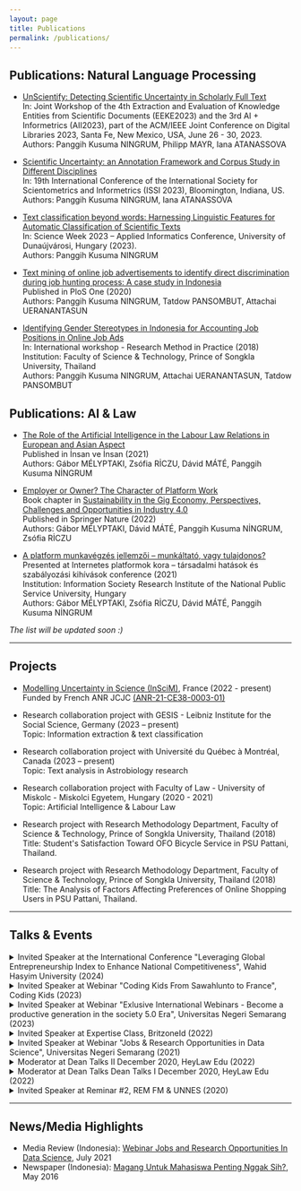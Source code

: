 ```yaml
---
layout: page
title: Publications
permalink: /publications/
---
```


## Publications: Natural Language Processing

- [UnScientify: Detecting Scientific Uncertainty in Scholarly Full Text](https://doi.org/10.48550/arXiv.2307.14236) <br>
  In: Joint Workshop of the 4th Extraction and Evaluation of Knowledge Entities from Scientific Documents (EEKE2023) and the 3rd AI + Informetrics (AII2023), part of the ACM/IEEE Joint Conference on Digital Libraries 2023, Santa Fe, New Mexico, USA, June 26 - 30, 2023. <br>
  Authors: Panggih Kusuma NINGRUM, Philipp MAYR, Iana ATANASSOVA

- [Scientific Uncertainty: an Annotation Framework and Corpus Study in Different Disciplines](https://www.conftool.pro/issi2023/index.php/Ningrum-Scientific_Uncertainty-277.docx?page=downloadPaper&filename=Ningrum-Scientific_Uncertainty-277.docx&form_id=277&form_version=final) <br>
  In: 19th International Conference of the International Society for Scientometrics and Informetrics (ISSI 2023), Bloomington, Indiana, US. <br>
  Authors: Panggih Kusuma NINGRUM, Iana ATANASSOVA
  
- [Text classification beyond words: Harnessing Linguistic Features for Automatic Classification of Scientific Texts]() <br>
  In: Science Week 2023 – Applied Informatics Conference, University of Dunaújvárosi, Hungary (2023). <br>
  Authors: Panggih Kusuma NINGRUM

- [Text mining of online job advertisements to identify direct discrimination during job hunting process: A case study in Indonesia](https://journals.plos.org/plosone/article?id=10.1371/journal.pone.0233746) <br>
  Published in PloS One (2020) <br>
  Authors: Panggih Kusuma NINGRUM, Tatdow PANSOMBUT, Attachai UERANANTASUN

- [Identifying Gender Stereotypes in Indonesia for Accounting Job Positions in Online Job Ads](http://st.sat.psu.ac.th/seminar/ResearchMethod2018/program.html) <br>
  In: International workshop - Research Method in Practice (2018) <br>
  Institution: Faculty of Science & Technology, Prince of Songkla University, Thailand <br>
  Authors: Panggih Kusuma NINGRUM, Attachai UERANANTASUN, Tatdow PANSOMBUT

## Publications: AI & Law

- [The Role of the Artificial Intelligence in the Labour Law Relations in European and Asian Aspect](https://dergipark.org.tr/en/pub/insanveinsan/issue/65253/976915) <br>
  Published in İnsan ve İnsan (2021) <br>
  Authors: Gábor MÉLYPTAKI, Zsófia RİCZU, Dávid MÁTÉ, Panggih Kusuma NİNGRUM

- [Employer or Owner? The Character of Platform Work](https://link.springer.com/chapter/10.1007/978-981-16-8406-7_16) <br>
  Book chapter in [Sustainability in the Gig Economy, Perspectives, Challenges and Opportunities in Industry 4.0](https://link.springer.com/book/10.1007/978-981-16-8406-7) <br>
  Published in Springer Nature (2022) <br>
  Authors: Gábor MÉLYPTAKI, Dávid MÁTÉ, Panggih Kusuma NİNGRUM, Zsófia RİCZU

- [A platform munkavégzés jellemzői – munkáltató, vagy tulajdonos?](https://itki.uni-nke.hu/hirek/2021/05/12/az-internetes-platformok-kora-tarsadalmi-hatasok-es-szabalyozasi-kihivasok-cimu-konferencia-programja) <br>
  Presented at Internetes platformok kora – társadalmi hatások és szabályozási kihívások conference (2021) <br>
  Institution: Information Society Research Institute of the National Public Service University, Hungary <br>
  Authors: Gábor MÉLYPTAKI, Zsófia RİCZU, Dávid MÁTÉ, Panggih Kusuma NİNGRUM 
 
 *The list will be updated soon :)*
 
***

## Projects

- [Modelling Uncertainty in Science (InSciM)](https://project-inscim.github.io/), France (2022 - present) <br>
  Funded by French ANR JCJC [(ANR-21-CE38-0003-01)](https://anr.fr/Projet-ANR-21-CE38-0003)

- Research collaboration project with GESIS - Leibniz Institute for the Social Science, Germany (2023 – present) <br>
  Topic: Information extraction & text classification

- Research collaboration project with Université du Québec à Montréal, Canada (2023 – present) <br>
  Topic: Text analysis in Astrobiology research
  
- Research collaboration project with Faculty of Law - University of Miskolc - Miskolci Egyetem, Hungary (2020 - 2021) <br>
  Topic: Artificial Intelligence & Labour Law
  
- Research project with Research Methodology Department, Faculty of Science & Technology, Prince of Songkla University, Thailand (2018) <br>
  Title: Student's Satisfaction Toward OFO Bicycle Service in PSU Pattani, Thailand.
  
- Research project with Research Methodology Department, Faculty of Science & Technology, Prince of Songkla University, Thailand (2018) <br>
  Title: The Analysis of Factors Affecting Preferences of Online Shopping Users in PSU Pattani, Thailand. 

***

## Talks & Events

<details><summary>Invited Speaker at the International Conference "Leveraging Global Entrepreneurship Index to Enhance National Competitiveness", Wahid Hasyim University (2024)</summary>
  <img src="/assets/images/unwahas2024.jpeg" name="image-name" width="350" height="350">
  </details>

<details><summary>Invited Speaker at Webinar "Coding Kids From Sawahlunto to France", Coding Kids (2023)</summary>
  <img src="/assets/images/ad2-23.jpeg" name="image-name" width="350" height="350">
  </details>

<details><summary>Invited Speaker at Webinar "Exlusive International Webinars - Become a productive generation in the society 5.0 Era", Universitas Negeri Semarang (2023)</summary>
  <img src="assets/images/unnes2023.jpeg" name="image-name" width="300" height="300">
  </details>

<details><summary>Invited Speaker at Expertise Class, BritzoneId (2022)</summary>
  <img src="/assets/images/ad.png" name="image-name" width="350" height="350">
  </details>
  
<details><summary>Invited Speaker at Webinar "Jobs & Research Opportunities in Data Science", Universitas Negeri Semarang (2021)</summary>
  <img src="/assets/images/ad2.png" name="image-name" width="350" height="350">
  </details>
 
<details><summary>Moderator at Dean Talks II December 2020, HeyLaw Edu (2022)</summary> <img src="/assets/images/ad3.jpeg" name="image-name" width="350" height="350"></details>
  
<details><summary>Moderator at Dean Talks Dean Talks I December 2020, HeyLaw Edu (2022)</summary>
  <img src="/assets/images/ad4.jpeg" name="image-name" width="350" height="350">
  </details>

<details><summary>Invited Speaker at Reminar #2, REM FM & UNNES (2020)</summary>
  <img src="/assets/images/ad5.jpeg" name="image-name" width="350" height="350">
  </details>
  

***

## News/Media Highlights

- Media Review (Indonesia): [Webinar Jobs and Research Opportunities In Data Science](http://sekitarunnes.blogspot.com/2021/07/pentingnya-data-scientist-di-era.html), July 2021
- Newspaper (Indonesia): [Magang Untuk Mahasiswa Penting Nggak Sih?](https://issuu.com/joglosemar/docs/e-paper_13_mei_2016/10), May 2016
